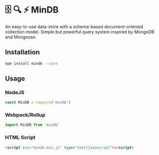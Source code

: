 # 🗄 🔍 ⚡ MinDB
An easy-to-use data-store with a schema-based document-oriented collection model. Simple but powerful query system inspired by MongoDB and Mongoose.

## Installation

````bash
npm install mindb --save
````

## Usage

### NodeJS
````javascript
const MinDB = require('mindb')
````

### Webpack/Rollup

````javascript
import MinDB from 'mindb'
````

### HTML Script

````html
<script src="mindb.min.js" type="text/javascript"></script>
````
